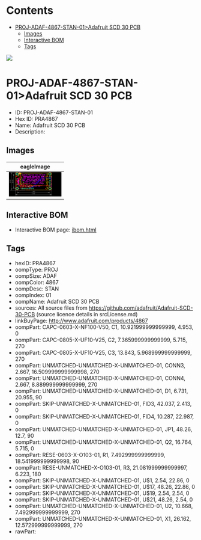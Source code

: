 



Contents
========

* [PROJ-ADAF-4867-STAN-01>Adafruit SCD 30 PCB](#proj-adaf-4867-stan-01adafruit-scd-30-pcb)
	* [Images](#images)
	* [Interactive BOM](#interactive-bom)
	* [Tags](#tags)
  
![][im]
# PROJ-ADAF-4867-STAN-01>Adafruit SCD 30 PCB

- ID: PROJ-ADAF-4867-STAN-01
- Hex ID: PRA4867
- Name: Adafruit SCD 30 PCB
- Description: 

## Images
  
  

|eagleImage|
| :---: |
|[![eagleImage](eagleImage_140.png)](eagleImage_600.png)|

## Interactive BOM

- Interactive BOM page: [ibom.html](kicad/bom/ibom.html)

## Tags

- hexID: PRA4867
- oompType: PROJ
- oompSize: ADAF
- oompColor: 4867
- oompDesc: STAN
- oompIndex: 01
- oompName: Adafruit SCD 30 PCB
- sources: All source files from https://github.com/adafruit/Adafruit-SCD-30-PCB (source licence details in srcLicense.md)
- linkBuyPage: http://www.adafruit.com/products/4867
- oompPart: CAPC-0603-X-NF100-V50, C1, 10.921999999999999, 4.953, 0
- oompPart: CAPC-0805-X-UF10-V25, C2, 7.365999999999999, 5.715, 270
- oompPart: CAPC-0805-X-UF10-V25, C3, 13.843, 5.968999999999999, 270
- oompPart: UNMATCHED-UNMATCHED-X-UNMATCHED-01, CONN3, 2.667, 16.509999999999998, 270
- oompPart: UNMATCHED-UNMATCHED-X-UNMATCHED-01, CONN4, 2.667, 8.889999999999999, 270
- oompPart: UNMATCHED-UNMATCHED-X-UNMATCHED-01, D1, 6.731, 20.955, 90
- oompPart: SKIP-UNMATCHED-X-UNMATCHED-01, FID3, 42.037, 2.413, 0
- oompPart: SKIP-UNMATCHED-X-UNMATCHED-01, FID4, 10.287, 22.987, 0
- oompPart: UNMATCHED-UNMATCHED-X-UNMATCHED-01, JP1, 48.26, 12.7, 90
- oompPart: UNMATCHED-UNMATCHED-X-UNMATCHED-01, Q2, 16.764, 5.715, 0
- oompPart: RESE-0603-X-O103-01, R1, 7.492999999999999, 18.541999999999998, 90
- oompPart: RESE-UNMATCHED-X-O103-01, R3, 21.081999999999997, 6.223, 180
- oompPart: SKIP-UNMATCHED-X-UNMATCHED-01, U$1, 2.54, 22.86, 0
- oompPart: SKIP-UNMATCHED-X-UNMATCHED-01, U$17, 48.26, 22.86, 0
- oompPart: SKIP-UNMATCHED-X-UNMATCHED-01, U$19, 2.54, 2.54, 0
- oompPart: SKIP-UNMATCHED-X-UNMATCHED-01, U$21, 48.26, 2.54, 0
- oompPart: UNMATCHED-UNMATCHED-X-UNMATCHED-01, U2, 10.668, 7.492999999999999, 270
- oompPart: UNMATCHED-UNMATCHED-X-UNMATCHED-01, X1, 26.162, 12.572999999999999, 270
- rawPart: 



[im]: eagleImage_450.png
